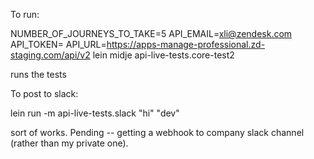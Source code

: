 To run:

NUMBER_OF_JOURNEYS_TO_TAKE=5 API_EMAIL=xli@zendesk.com API_TOKEN=<secret> API_URL=https://apps-manage-professional.zd-staging.com/api/v2 lein midje api-live-tests.core-test2 

runs the tests

To post to slack:

lein run -m api-live-tests.slack <secretwebhookurl> "hi" "dev"

sort of works.  Pending -- getting a webhook to company slack channel (rather than my private one).